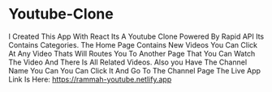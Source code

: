 # Youtube-Clone
I Created This App With React Its A Youtube Clone Powered  By Rapid API Its Contains Categories. The Home Page Contains New Videos You Can Click At Any Video Thats Will Routes You To Another Page That You Can Watch The Video And There Is All Related Videos. Also you Have The Channel Name You Can You Can Click It And Go To The Channel Page
The Live App Link Is Here: https://rammah-youtube.netlify.app
